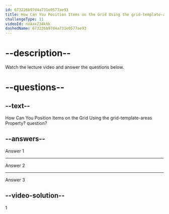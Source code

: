 ```yaml
---
id: 673226b97d4a731e0577ae93
title: How Can You Position Items on the Grid Using the grid-template-areas Property?
challengeType: 11
videoId: nVAaxZ34khk
dashedName: 673226b97d4a731e0577ae93
---
```


# --description--

Watch the lecture video and answer the questions below.

# --questions--

## --text--

How Can You Position Items on the Grid Using the grid-template-areas Property? question?

## --answers--

Answer 1

---

Answer 2

---

Answer 3

## --video-solution--

1
